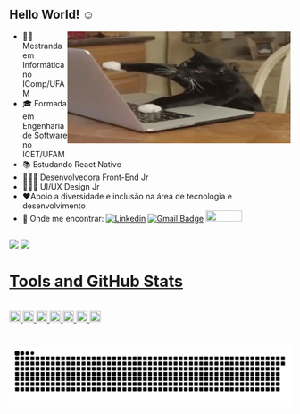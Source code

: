 ## Hello World! ☺ 

<img align="right" height="200" width="400" src="https://github.com/sabrina-rocha/sabrina-rocha/blob/main/gatinho.gif">

- 👩‍🎓 Mestranda em Informática no IComp/UFAM
- 🎓 Formada em Engenharia de Software no ICET/UFAM
- 📚 Estudando React Native
- 👩🏻‍💻 Desenvolvedora Front-End Jr 
- 👩🏻‍💻 UI/UX Design Jr
- ❤️Apoio a diversidade e inclusão na área de tecnologia e desenvolvimento
- 📧 Onde me encontrar: [![Linkedin](https://img.shields.io/badge/-LinkedIn-blue?style=flat-square&logo=Linkedin&logoColor=white&link=https://www.linkedin.com/in/rochasabrina//)](https://www.linkedin.com/in/rochasabrina/)
[![Gmail Badge](https://img.shields.io/badge/-Gmail-c14438?style=flat-square&logo=Gmail&logoColor=white&link=mailto:sabrinarocha.es@gmail.com)](mailto:sabrinarocha.es@gmail.com) 
<a href="https://t.me/sabrinarocha0" target="_blank"><img  height="20" width="65" src="https://img.shields.io/badge/Telegram-2CA5E0?style=for-the-badge&logo=telegram&logoColor=white" target="_blank"></a>

 ##
 
 <div>
  <a href="https://github.com/sabrina-rocha">
  <img height="130em" src="https://github-readme-stats.vercel.app/api?username=sabrina-rocha&show_icons=true&theme=dracula&include_all_commits=true&count_private=true"/>
  <img height="130em" src="https://github-readme-stats.vercel.app/api/top-langs/?username=sabrina-rocha&layout=compact&langs_count=7&theme=dracula"/>
</div>
 
# Tools and GitHub Stats

 <div style="display: inline_block"><br>
  <img height="20" width="20" src="https://cdn.jsdelivr.net/gh/devicons/devicon/icons/html5/html5-original-wordmark.svg" />
  <img height="20" width="20" src="https://cdn.jsdelivr.net/gh/devicons/devicon/icons/javascript/javascript-original.svg" />
  <img height="20" width="20" src="https://cdn.jsdelivr.net/gh/devicons/devicon/icons/c/c-line.svg" />
  <img height="20" width="20" src="https://cdn.jsdelivr.net/gh/devicons/devicon/icons/mysql/mysql-original-wordmark.svg" />
  <img height="20" width="20" src="https://cdn.jsdelivr.net/gh/devicons/devicon/icons/figma/figma-original.svg" />
  <img height="20" width="20" src="https://cdn.jsdelivr.net/gh/devicons/devicon/icons/git/git-plain-wordmark.svg" />  
  <img height="20" width="20" src="https://cdn.jsdelivr.net/gh/devicons/devicon/icons/github/github-original-wordmark.svg" />
  
</div>
 
  #
  
  ![Snake animation](https://github.com/sabrina-rocha/sabrina-rocha/blob/output/github-contribution-grid-snake.svg)
 
